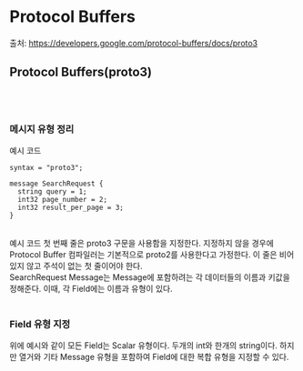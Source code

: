 # Protocol Buffers
출처: https://developers.google.com/protocol-buffers/docs/proto3
## Protocol Buffers(proto3)
<br/>
<br/>

### 메시지 유형 정리
예시 코드
```
syntax = "proto3";

message SearchRequest {
  string query = 1;
  int32 page_number = 2;
  int32 result_per_page = 3;
}
```
<br/>
예시 코드 첫 번째 줄은 proto3 구문을 사용함을 지정한다. 지정하지 않을 경우에 Protocol Buffer 컴파일러는 기본적으로 proto2를 사용한다고 가정한다. 이 줄은 비어 있지 않고 주석이 없는 첫 줄이어야 한다.
<br/>
SearchRequest Message는 Message에 포함하려는 각 데이터들의 이름과 키값을 정해준다. 이때, 각 Field에는 이름과 유형이 있다.
  <br/>
  <br/>

### Field 유형 지정
위에 예시와 같이 모든 Field는 Scalar 유형이다. 두개의 int와 한개의 string이다. 하지만 열거와 기타 Message 유형을 포함하여 Field에 대한 복합 유형을 지정할 수 있다.
<br/>
<br/>